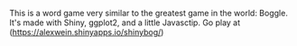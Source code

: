 This is a word game very similar to the greatest game in the world: Boggle. It's made with Shiny, ggplot2, and a little Javasctip.  Go play at (https://alexwein.shinyapps.io/shinybog/)

